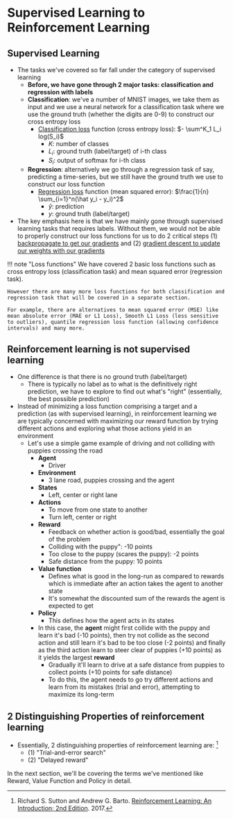 # Supervised Learning to Reinforcement Learning

## Supervised Learning
- The tasks we've covered so far fall under the category of supervised learning
	- **Before, we have gone through 2 major tasks: classification and regression with labels**
	- **Classification**: we've a number of MNIST images, we take them as input and we use a neural network for a classification task where we use the ground truth (whether the digits are 0-9) to construct our cross entropy loss
		- [Classification loss](https://www.deeplearningwizard.com/deep_learning/practical_pytorch/pytorch_logistic_regression/#cross-entropy-function-d-for-more-than-2-class) function (cross entropy loss): $- \sum^K_1 L_i log(S_i)$
			- $K$: number of classes
			- $L_i$: ground truth (label/target) of i-th class
			- $S_i$: output of softmax for i-th class
	- **Regression**: alternatively we go through a regression task of say, predicting a time-series, but we still have the ground truth we use to construct our loss function
		- [Regression loss](https://www.deeplearningwizard.com/deep_learning/practical_pytorch/pytorch_linear_regression/#building-a-linear-regression-model-with-pytorch) function (mean squared error): $\frac{1}{n} \sum_{i=1}^n(\hat y_i - y_i)^2$
			- $\hat{y}$: prediction
			- $y$: ground truth (label/target)
- The key emphasis here is that we have mainly gone through supervised learning tasks that requires labels. Without them, we would not be able to properly construct our loss functions for us to do 2 critical steps (1) [backpropagate to get our gradients](https://www.deeplearningwizard.com/deep_learning/boosting_models_pytorch/derivative_gradient_jacobian/) and (2) [gradient descent to update our weights with our gradients](https://www.deeplearningwizard.com/deep_learning/boosting_models_pytorch/forwardpropagation_backpropagation_gradientdescent/)

!!! note "Loss functions"
	We have covered 2 basic loss functions such as cross entropy loss (classification task) and mean squared error (regression task).

	However there are many more loss functions for both classification and regression task that will be covered in a separate section. 

	For example, there are alternatives to mean squared error (MSE) like mean absolute error (MAE or L1 Loss), Smooth L1 Loss (less sensitive to outliers), quantile regression loss function (allowing confidence intervals) and many more.

## Reinforcement learning is not supervised learning
- One difference is that there is no ground truth (label/target)
	- There is typically no label as to what is the definitively right prediction, we have to explore to find out what's "right" (essentially, the best possible prediction)
- Instead of minimizing a loss function comprising a target and a prediction (as with supervised learning), in reinforcement learning we are typically concerned with maximizing our reward function by trying different actions and exploring what those actions yield in an environment
	- Let's use a simple game example of driving and not colliding with puppies crossing the road
		- **Agent**
			- Driver
		- **Environment**
			- 3 lane road, puppies crossing and the agent
		- **States**
			- Left, center or right lane
		- **Actions**
			- To move from one state to another
			- Turn left, center or right
		- **Reward**
			- Feedback on whether action is good/bad, essentially the goal of the problem
			- Colliding with the puppy": -10 points
			- Too close to the puppy (scares the puppy): -2 points
			- Safe distance from the puppy: 10 points
		- **Value function**
			- Defines what is good in the long-run as compared to rewards which is immediate after an action takes the agent to another state
			- It's somewhat the discounted sum of the rewards the agent is expected to get
		- **Policy**
			- This defines how the agent acts in its states
		- In this case, the **agent** might first collide with the puppy and learn it's bad (-10 points), then try not collide as the second action and still learn it's bad to be too close (-2 points) and finally as the third action learn to steer clear of puppies (+10 points) as it yields the largest **reward**
			- Gradually it'll learn to drive at a safe distance from puppies to collect points (+10 points for safe distance)
			- To do this, the agent needs to go try different actions and learn from its mistakes (trial and error), attempting to maximize its long-term

## 2 Distinguishing Properties of reinforcement learning
- Essentially, 2 distinguishing properties of reinforcement learning are: [^1]
	- (1) "Trial-and-error search"
	- (2) "Delayed reward"


In the next section, we'll be covering the terms we've mentioned like Reward, Value Function and Policy in detail.

[^1]: Richard S. Sutton and Andrew G. Barto. [Reinforcement Learning: An Introduction; 2nd Edition](http://incompleteideas.net/book/the-book.html). 2017.